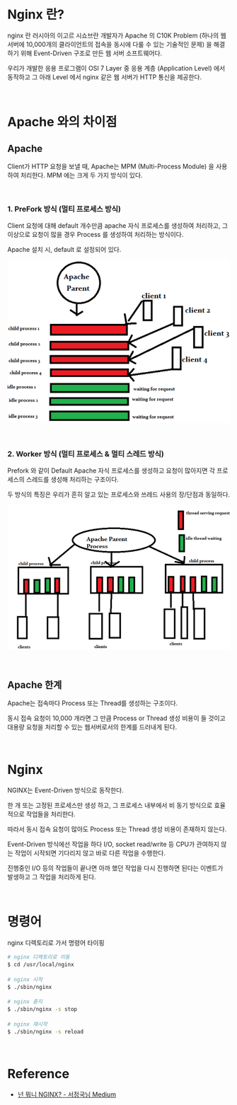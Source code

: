 # Nginx 란?

nginx 란 러시아의 이고르 시쇼브란 개발자가 Apache 의 C10K Problem (하나의 웹서버에 10,000개의 클라이언트의 접속을 동시에 다룰 수 있는 기술적인 문제) 을 해결하기 위해 Event-Driven 구조로 만든 웹 서버 소프트웨어다.

우리가 개발한 응용 프로그램이 OSI 7 Layer 중 응용 계층 (Application Level) 에서 동작하고 그 아래 Level 에서 nginx 같은 웹 서버가 HTTP 통신을 제공한다.

<br>

# Apache 와의 차이점

## Apache

Client가 HTTP 요청을 보낼 때, Apache는 MPM (Multi-Process Module) 을 사용하여 처리한다. MPM 에는 크게 두 가지 방식이 있다.

<br>

### 1. PreFork 방식 (멀티 프로세스 방식)

Client 요청에 대해 default 개수만큼 apache 자식 프로세스를 생성하여 처리하고, 그 이상으로 요청이 많을 경우 Process 를 생성하여 처리하는 방식이다. 

Apache 설치 시, default 로 설정되어 있다.

![](../images/apache_1.png)

<br>

### 2. Worker 방식 (멀티 프로세스 & 멀티 스레드 방식)

Prefork 와 같이 Default Apache 자식 프로세스를 생성하고 요청이 많아지면 각 프로세스의 스레드를 생성해 처리하는 구조이다.

두 방식의 특징은 우리가 흔히 알고 있는 프로세스와 쓰레드 사용의 장/단점과 동일하다.

![](../images/apache_2.png)

<br>

## Apache 한계

Apache는 접속마다 Process 또는 Thread를 생성하는 구조이다. 

동시 접속 요청이 10,000 개라면 그 만큼 Process or Thread 생성 비용이 들 것이고 대용량 요청을 처리할 수 있는 웹서버로서의 한계를 드러내게 된다.

<br>

# Nginx

NGINX는 Event-Driven 방식으로 동작한다. 

한 개 또는 고정된 프로세스만 생성 하고, 그 프로세스 내부에서 비 동기 방식으로 효율적으로 작업들을 처리한다.

따라서 동시 접속 요청이 많아도 Process 또는 Thread 생성 비용이 존재하지 않는다.

Event-Driven 방식에선 작업을 하다 I/O, socket read/write 등 CPU가 관여하지 않는 작업이 시작되면 기다리지 않고 바로 다른 작업을 수행한다.

진행중인 I/O 등의 작업들이 끝나면 아까 했던 작업을 다시 진행하면 된다는 이벤트가 발생하고 그 작업을 처리하게 된다.


<br>

# 명령어

nginx 디렉토리로 가서 명령어 타이핑

```sh
# nginx 디렉토리로 이동
$ cd /usr/local/nginx

# nginx 시작
$ ./sbin/nginx

# nginx 중지
$ ./sbin/nginx -s stop

# nginx 재시작
$ ./sbin/nginx -s reload
```

<br>

# Reference
- [넌 뭐니 NGINX? - 서정국님 Medium](https://medium.com/sjk5766/%EB%84%8C-%EB%AD%90%EB%8B%88-nginx-9a8cae25e964)